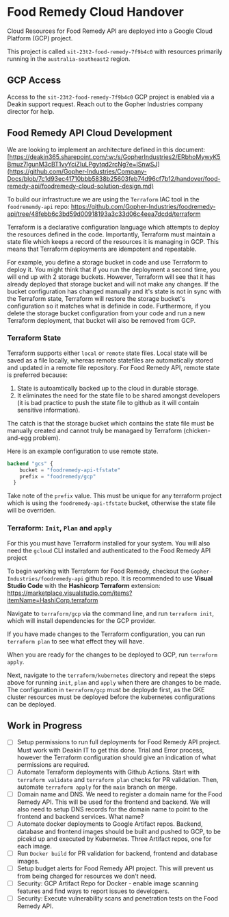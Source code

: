 # Food Remedy Cloud Handover

Cloud Resources for Food Remedy API are deployed into a Google Cloud Platform (GCP) project. 

This project is called `sit-23t2-food-remedy-7f9b4c0` with resources primarily running in the `australia-southeast2` region.

## GCP Access

Access to the `sit-23t2-food-remedy-7f9b4c0` GCP project is enabled via a Deakin support request. Reach out to the Gopher Industries company director for help.

## Food Remedy API Cloud Development

We are looking to implement an architecture defined in this document: [https://deakin365.sharepoint.com/:w:/s/GopherIndustries2/ERbhoMywyK5Bmuz7lgunM3cBT1vyYciZIuLPgytqd2rcNg?e=lSnwSJ](https://github.com/Gopher-Industries/Company-Docs/blob/7c1d93ec41710bbb5838b25603feb74d96cf7b12/handover/food-remedy-api/foodremedy-cloud-solution-design.md)

To build our infrastructure we are using the `Terraform` IAC tool in the `foodrememdy-api` repo: https://github.com/Gopher-Industries/foodremedy-api/tree/48febb6c3bd59d00918193a3c33d06c4eea7dcdd/terraform

Terraform is a declarative configuration language which attempts to deploy the resources defined in the code. Importantly, Terraform must maintain a state file which keeps a record of the resources it is managing in GCP. This means that Terraform deployments are idempotent and repeatable. 

For example, you define a storage bucket in code and use Terraform to deploy it. You might think that if you run the deployment a second time, you will end up with 2 storage buckets. However, Terraform will see that it has already deployed that storage bucket and will not make any changes. If the bucket configuration has changed manually and it's state is not in sync with the Terraform state, Terraform will restore the storage bucket's configuration so it matches what is definide in code. Furthermore, if you delete the storage bucket configuration from your code and run a new Terraform deployment, that bucket will also be removed from GCP. 

### Terraform State

Terraform supports either `local` or `remote` state files. Local state will be saved as a file locally, whereas remote statefiles are automatically stored and updated in a remote file repository. For Food Remedy API, remote state is preferred because:

1. State is autoamtically backed up to the cloud in durable storage.
2. It eliminates the need for the state file to be shared amongst developers (it is bad practice to push the state file to github as it will contain sensitive information).

The catch is that the storage bucket which contains the state file must be manually created and cannot truly be managaed by Terraform (chicken-and-egg problem).

Here is an example configuration to use remote state.

```terraform
backend "gcs" {
    bucket = "foodremedy-api-tfstate"
    prefix = "foodremedy/gcp"
  }
```

Take note of the `prefix` value. This must be unique for any terraform project which is using the `foodremedy-api-tfstate` bucket, otherwise the state file will be overriden. 


### Terraform: `Init`, `Plan` and `apply`

For this you must have Terraform installed for your system. You will also need the `gcloud` CLI installed and authenticated to the Food Remedy API project

To begin working with Terraform for Food Remedy, checkout the `Gopher-Industries/foodremedy-api` github repo. It is recommended to use **Visual Studio Code** with the **Hashicorp Terraform** extension: https://marketplace.visualstudio.com/items?itemName=HashiCorp.terraform

Navigate to `terraform/gcp` via the command line, and run `terraform init`, which will install dependencies for the GCP provider.

If you have made changes to the Terraform configuration, you can run `terraform plan` to see what effect they will have. 

When you are ready for the changes to be deployed to GCP, run `terraform apply`.

Next, navigate to the `terraform/kubernetes` directory and repeat the steps above for running `init`, `plan` and `apply` when there are changes to be made. The configuration in `terraform/gcp` must be deployde first, as the GKE cluster resources must be deployed before the kubernetes configurations can be deployed.

## Work in Progress

- [ ] Setup permissions to run full deployments for Food Remedy API project. Must work with Deakin IT to get this done. Trial and Error process, however the Terraform configuration should give an indication of what permissions are required.
- [ ] Automate Terraform deployments with Github Actions. Start with `terraform validate` and `terraform plan` checks for PR validation. Then, automate `terraform apply` for the `main` branch on merge.
- [ ] Domain name and DNS. We need to register a domain name for the Food Remedy API. This will be used for the frontend and backend. We will also need to setup DNS records for the domain name to point to the frontend and backend services. What name?
- [ ] Automate docker deployments to Google Artifact repos. Backend, database and frontend images should be built and pushed to GCP, to be picekd up and executed by Kubernetes. Three Artifact repos, one for each image.
- [ ] Run `Docker build` for PR validation for backend, frontend and database images.
- [ ] Setup budget alerts for Food Remedy API project. This will prevent us from being charged for resources we don't need.
- [ ] Security: GCP Artifact Repo for Docker - enable image scanning features and find ways to report issues to developers.
- [ ] Security: Execute vulnerability scans and penetration tests on the Food Remedy API.

